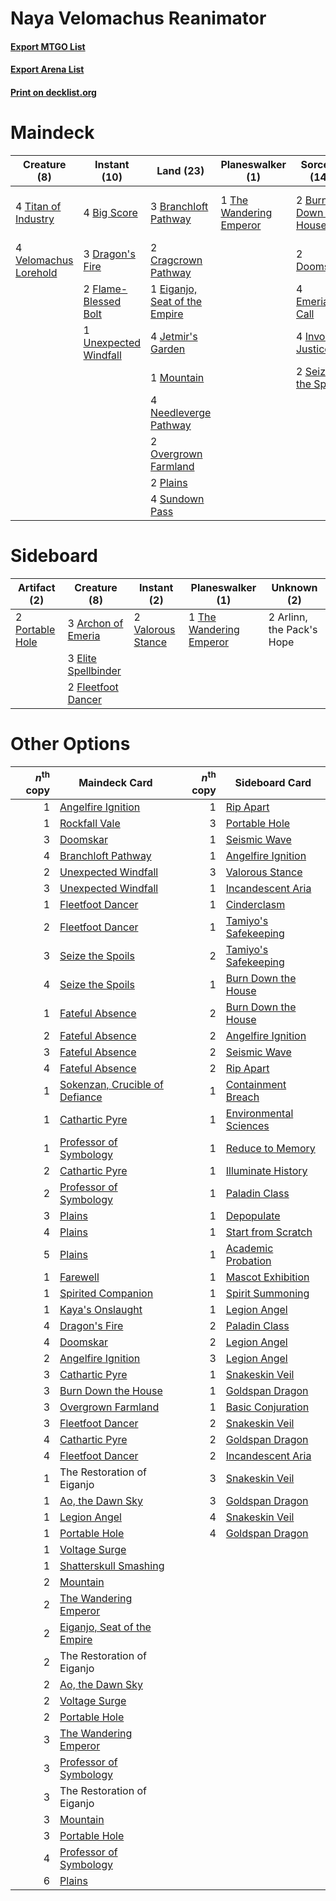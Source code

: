 # Naya Velomachus Reanimator

#### [Export MTGO List](../collection/Naya%20Velomachus%20Reanimator/Naya%20Velomachus%20Reanimator.txt)
#### [Export Arena List](../collection/Naya%20Velomachus%20Reanimator/Naya%20Velomachus%20Reanimator_arena.txt)
#### [Print on decklist.org](http://decklist.org/?deckmain=4%09Big%20Score%0A3%09Branchloft%20Pathway%0A2%09Burn%20Down%20the%20House%0A2%09Cragcrown%20Pathway%0A2%09Doomskar%0A3%09Dragon's%20Fire%0A1%09Eiganjo,%20Seat%20of%20the%20Empire%0A4%09Emeria's%20Call%0A4%09Fable%20of%20the%20Mirror-Breaker%0A2%09Flame-Blessed%20Bolt%0A4%09Invoke%20Justice%0A4%09Jetmir's%20Garden%0A1%09Mountain%0A4%09Needleverge%20Pathway%0A2%09Overgrown%20Farmland%0A2%09Plains%0A2%09Seize%20the%20Spoils%0A4%09Sundown%20Pass%0A1%09The%20Wandering%20Emperor%0A4%09Titan%20of%20Industry%0A1%09Unexpected%20Windfall%0A4%09Velomachus%20Lorehold&deckside=3%09Archon%20of%20Emeria%0A2%09Arlinn,%20the%20Pack's%20Hope%0A3%09Elite%20Spellbinder%0A2%09Fleetfoot%20Dancer%0A2%09Portable%20Hole%0A1%09The%20Wandering%20Emperor%0A2%09Valorous%20Stance)
# Maindeck

|                                          Creature (8)                                          |                                          Instant (10)                                          |                                               Land (23)                                                |                                         Planeswalker (1)                                         |                                          Sorcery (14)                                          |         Unknown (4)         |
|------------------------------------------------------------------------------------------------|------------------------------------------------------------------------------------------------|--------------------------------------------------------------------------------------------------------|--------------------------------------------------------------------------------------------------|------------------------------------------------------------------------------------------------|-----------------------------|
|4 [Titan of Industry](http://gatherer.wizards.com/Pages/Card/Details.aspx?multiverseid=555360)  |4 [Big Score](http://gatherer.wizards.com/Pages/Card/Details.aspx?multiverseid=555303)          |3 [Branchloft Pathway](http://gatherer.wizards.com/Pages/Card/Details.aspx?multiverseid=491909)         |1 [The Wandering Emperor](http://gatherer.wizards.com/Pages/Card/Details.aspx?multiverseid=548337)|2 [Burn Down the House](http://gatherer.wizards.com/Pages/Card/Details.aspx?multiverseid=534907)|4 Fable of the Mirror-Breaker|
|4 [Velomachus Lorehold](http://gatherer.wizards.com/Pages/Card/Details.aspx?multiverseid=513737)|3 [Dragon's Fire](http://gatherer.wizards.com/Pages/Card/Details.aspx?multiverseid=527426)      |2 [Cragcrown Pathway](http://gatherer.wizards.com/Pages/Card/Details.aspx?multiverseid=491915)          |                                                                                                  |2 [Doomskar](http://gatherer.wizards.com/Pages/Card/Details.aspx?multiverseid=503613)           |                             |
|                                                                                                |2 [Flame-Blessed Bolt](http://gatherer.wizards.com/Pages/Card/Details.aspx?multiverseid=541014) |1 [Eiganjo, Seat of the Empire](http://gatherer.wizards.com/Pages/Card/Details.aspx?multiverseid=548581)|                                                                                                  |4 [Emeria's Call](http://gatherer.wizards.com/Pages/Card/Details.aspx?multiverseid=491633)      |                             |
|                                                                                                |1 [Unexpected Windfall](http://gatherer.wizards.com/Pages/Card/Details.aspx?multiverseid=527451)|4 [Jetmir's Garden](http://gatherer.wizards.com/Pages/Card/Details.aspx?multiverseid=555451)            |                                                                                                  |4 [Invoke Justice](http://gatherer.wizards.com/Pages/Card/Details.aspx?multiverseid=548314)     |                             |
|                                                                                                |                                                                                                |1 [Mountain](http://gatherer.wizards.com/Pages/Card/Details.aspx?multiverseid=439859)                   |                                                                                                  |2 [Seize the Spoils](http://gatherer.wizards.com/Pages/Card/Details.aspx?multiverseid=503761)   |                             |
|                                                                                                |                                                                                                |4 [Needleverge Pathway](http://gatherer.wizards.com/Pages/Card/Details.aspx?multiverseid=491918)        |                                                                                                  |                                                                                                |                             |
|                                                                                                |                                                                                                |2 [Overgrown Farmland](http://gatherer.wizards.com/Pages/Card/Details.aspx?multiverseid=535064)         |                                                                                                  |                                                                                                |                             |
|                                                                                                |                                                                                                |2 [Plains](http://gatherer.wizards.com/Pages/Card/Details.aspx?multiverseid=439856)                     |                                                                                                  |                                                                                                |                             |
|                                                                                                |                                                                                                |4 [Sundown Pass](http://gatherer.wizards.com/Pages/Card/Details.aspx?multiverseid=541142)               |                                                                                                  |                                                                                                |                             |


# Sideboard

|                                       Artifact (2)                                       |                                         Creature (8)                                         |                                        Instant (2)                                         |                                         Planeswalker (1)                                         |       Unknown (2)       |
|------------------------------------------------------------------------------------------|----------------------------------------------------------------------------------------------|--------------------------------------------------------------------------------------------|--------------------------------------------------------------------------------------------------|-------------------------|
|2 [Portable Hole](http://gatherer.wizards.com/Pages/Card/Details.aspx?multiverseid=527320)|3 [Archon of Emeria](http://gatherer.wizards.com/Pages/Card/Details.aspx?multiverseid=495594) |2 [Valorous Stance](http://gatherer.wizards.com/Pages/Card/Details.aspx?multiverseid=391950)|1 [The Wandering Emperor](http://gatherer.wizards.com/Pages/Card/Details.aspx?multiverseid=548337)|2 Arlinn, the Pack's Hope|
|                                                                                          |3 [Elite Spellbinder](http://gatherer.wizards.com/Pages/Card/Details.aspx?multiverseid=513494)|                                                                                            |                                                                                                  |                         |
|                                                                                          |2 [Fleetfoot Dancer](http://gatherer.wizards.com/Pages/Card/Details.aspx?multiverseid=555389) |                                                                                            |                                                                                                  |                         |


# Other Options

|*n*<sup>th</sup> copy|                                              Maindeck Card                                              |*n*<sup>th</sup> copy|                                         Sideboard Card                                          |
|--------------------:|---------------------------------------------------------------------------------------------------------|--------------------:|-------------------------------------------------------------------------------------------------|
|                    1|[Angelfire Ignition](http://gatherer.wizards.com/Pages/Card/Details.aspx?multiverseid=535000)            |                    1|[Rip Apart](http://gatherer.wizards.com/Pages/Card/Details.aspx?multiverseid=513717)             |
|                    1|[Rockfall Vale](http://gatherer.wizards.com/Pages/Card/Details.aspx?multiverseid=535065)                 |                    3|[Portable Hole](http://gatherer.wizards.com/Pages/Card/Details.aspx?multiverseid=527320)         |
|                    3|[Doomskar](http://gatherer.wizards.com/Pages/Card/Details.aspx?multiverseid=503613)                      |                    1|[Seismic Wave](http://gatherer.wizards.com/Pages/Card/Details.aspx?multiverseid=548465)          |
|                    4|[Branchloft Pathway](http://gatherer.wizards.com/Pages/Card/Details.aspx?multiverseid=491909)            |                    1|[Angelfire Ignition](http://gatherer.wizards.com/Pages/Card/Details.aspx?multiverseid=535000)    |
|                    2|[Unexpected Windfall](http://gatherer.wizards.com/Pages/Card/Details.aspx?multiverseid=527451)           |                    3|[Valorous Stance](http://gatherer.wizards.com/Pages/Card/Details.aspx?multiverseid=391950)       |
|                    3|[Unexpected Windfall](http://gatherer.wizards.com/Pages/Card/Details.aspx?multiverseid=527451)           |                    1|[Incandescent Aria](http://gatherer.wizards.com/Pages/Card/Details.aspx?multiverseid=555393)     |
|                    1|[Fleetfoot Dancer](http://gatherer.wizards.com/Pages/Card/Details.aspx?multiverseid=555389)              |                    1|[Cinderclasm](http://gatherer.wizards.com/Pages/Card/Details.aspx?multiverseid=491776)           |
|                    2|[Fleetfoot Dancer](http://gatherer.wizards.com/Pages/Card/Details.aspx?multiverseid=555389)              |                    1|[Tamiyo's Safekeeping](http://gatherer.wizards.com/Pages/Card/Details.aspx?multiverseid=548521)  |
|                    3|[Seize the Spoils](http://gatherer.wizards.com/Pages/Card/Details.aspx?multiverseid=503761)              |                    2|[Tamiyo's Safekeeping](http://gatherer.wizards.com/Pages/Card/Details.aspx?multiverseid=548521)  |
|                    4|[Seize the Spoils](http://gatherer.wizards.com/Pages/Card/Details.aspx?multiverseid=503761)              |                    1|[Burn Down the House](http://gatherer.wizards.com/Pages/Card/Details.aspx?multiverseid=534907)   |
|                    1|[Fateful Absence](http://gatherer.wizards.com/Pages/Card/Details.aspx?multiverseid=534774)               |                    2|[Burn Down the House](http://gatherer.wizards.com/Pages/Card/Details.aspx?multiverseid=534907)   |
|                    2|[Fateful Absence](http://gatherer.wizards.com/Pages/Card/Details.aspx?multiverseid=534774)               |                    2|[Angelfire Ignition](http://gatherer.wizards.com/Pages/Card/Details.aspx?multiverseid=535000)    |
|                    3|[Fateful Absence](http://gatherer.wizards.com/Pages/Card/Details.aspx?multiverseid=534774)               |                    2|[Seismic Wave](http://gatherer.wizards.com/Pages/Card/Details.aspx?multiverseid=548465)          |
|                    4|[Fateful Absence](http://gatherer.wizards.com/Pages/Card/Details.aspx?multiverseid=534774)               |                    2|[Rip Apart](http://gatherer.wizards.com/Pages/Card/Details.aspx?multiverseid=513717)             |
|                    1|[Sokenzan, Crucible of Defiance](http://gatherer.wizards.com/Pages/Card/Details.aspx?multiverseid=548589)|                    1|[Containment Breach](http://gatherer.wizards.com/Pages/Card/Details.aspx?multiverseid=513602)    |
|                    1|[Cathartic Pyre](http://gatherer.wizards.com/Pages/Card/Details.aspx?multiverseid=534909)                |                    1|[Environmental Sciences](http://gatherer.wizards.com/Pages/Card/Details.aspx?multiverseid=513477)|
|                    1|[Professor of Symbology](http://gatherer.wizards.com/Pages/Card/Details.aspx?multiverseid=513501)        |                    1|[Reduce to Memory](http://gatherer.wizards.com/Pages/Card/Details.aspx?multiverseid=513502)      |
|                    2|[Cathartic Pyre](http://gatherer.wizards.com/Pages/Card/Details.aspx?multiverseid=534909)                |                    1|[Illuminate History](http://gatherer.wizards.com/Pages/Card/Details.aspx?multiverseid=513585)    |
|                    2|[Professor of Symbology](http://gatherer.wizards.com/Pages/Card/Details.aspx?multiverseid=513501)        |                    1|[Paladin Class](http://gatherer.wizards.com/Pages/Card/Details.aspx?multiverseid=527316)         |
|                    3|[Plains](http://gatherer.wizards.com/Pages/Card/Details.aspx?multiverseid=439856)                        |                    1|[Depopulate](http://gatherer.wizards.com/Pages/Card/Details.aspx?multiverseid=555211)            |
|                    4|[Plains](http://gatherer.wizards.com/Pages/Card/Details.aspx?multiverseid=439856)                        |                    1|[Start from Scratch](http://gatherer.wizards.com/Pages/Card/Details.aspx?multiverseid=513591)    |
|                    5|[Plains](http://gatherer.wizards.com/Pages/Card/Details.aspx?multiverseid=439856)                        |                    1|[Academic Probation](http://gatherer.wizards.com/Pages/Card/Details.aspx?multiverseid=513484)    |
|                    1|[Farewell](http://gatherer.wizards.com/Pages/Card/Details.aspx?multiverseid=548306)                      |                    1|[Mascot Exhibition](http://gatherer.wizards.com/Pages/Card/Details.aspx?multiverseid=513481)     |
|                    1|[Spirited Companion](http://gatherer.wizards.com/Pages/Card/Details.aspx?multiverseid=548333)            |                    1|[Spirit Summoning](http://gatherer.wizards.com/Pages/Card/Details.aspx?multiverseid=513728)      |
|                    1|[Kaya's Onslaught](http://gatherer.wizards.com/Pages/Card/Details.aspx?multiverseid=503623)              |                    1|[Legion Angel](http://gatherer.wizards.com/Pages/Card/Details.aspx?multiverseid=491646)          |
|                    4|[Dragon's Fire](http://gatherer.wizards.com/Pages/Card/Details.aspx?multiverseid=527426)                 |                    2|[Paladin Class](http://gatherer.wizards.com/Pages/Card/Details.aspx?multiverseid=527316)         |
|                    4|[Doomskar](http://gatherer.wizards.com/Pages/Card/Details.aspx?multiverseid=503613)                      |                    2|[Legion Angel](http://gatherer.wizards.com/Pages/Card/Details.aspx?multiverseid=491646)          |
|                    2|[Angelfire Ignition](http://gatherer.wizards.com/Pages/Card/Details.aspx?multiverseid=535000)            |                    3|[Legion Angel](http://gatherer.wizards.com/Pages/Card/Details.aspx?multiverseid=491646)          |
|                    3|[Cathartic Pyre](http://gatherer.wizards.com/Pages/Card/Details.aspx?multiverseid=534909)                |                    1|[Snakeskin Veil](http://gatherer.wizards.com/Pages/Card/Details.aspx?multiverseid=503810)        |
|                    3|[Burn Down the House](http://gatherer.wizards.com/Pages/Card/Details.aspx?multiverseid=534907)           |                    1|[Goldspan Dragon](http://gatherer.wizards.com/Pages/Card/Details.aspx?multiverseid=503751)       |
|                    3|[Overgrown Farmland](http://gatherer.wizards.com/Pages/Card/Details.aspx?multiverseid=535064)            |                    1|[Basic Conjuration](http://gatherer.wizards.com/Pages/Card/Details.aspx?multiverseid=513597)     |
|                    3|[Fleetfoot Dancer](http://gatherer.wizards.com/Pages/Card/Details.aspx?multiverseid=555389)              |                    2|[Snakeskin Veil](http://gatherer.wizards.com/Pages/Card/Details.aspx?multiverseid=503810)        |
|                    4|[Cathartic Pyre](http://gatherer.wizards.com/Pages/Card/Details.aspx?multiverseid=534909)                |                    2|[Goldspan Dragon](http://gatherer.wizards.com/Pages/Card/Details.aspx?multiverseid=503751)       |
|                    4|[Fleetfoot Dancer](http://gatherer.wizards.com/Pages/Card/Details.aspx?multiverseid=555389)              |                    2|[Incandescent Aria](http://gatherer.wizards.com/Pages/Card/Details.aspx?multiverseid=555393)     |
|                    1|The Restoration of Eiganjo                                                                               |                    3|[Snakeskin Veil](http://gatherer.wizards.com/Pages/Card/Details.aspx?multiverseid=503810)        |
|                    1|[Ao, the Dawn Sky](http://gatherer.wizards.com/Pages/Card/Details.aspx?multiverseid=548292)              |                    3|[Goldspan Dragon](http://gatherer.wizards.com/Pages/Card/Details.aspx?multiverseid=503751)       |
|                    1|[Legion Angel](http://gatherer.wizards.com/Pages/Card/Details.aspx?multiverseid=491646)                  |                    4|[Snakeskin Veil](http://gatherer.wizards.com/Pages/Card/Details.aspx?multiverseid=503810)        |
|                    1|[Portable Hole](http://gatherer.wizards.com/Pages/Card/Details.aspx?multiverseid=527320)                 |                    4|[Goldspan Dragon](http://gatherer.wizards.com/Pages/Card/Details.aspx?multiverseid=503751)       |
|                    1|[Voltage Surge](http://gatherer.wizards.com/Pages/Card/Details.aspx?multiverseid=548476)                 |                     |                                                                                                 |
|                    1|[Shatterskull Smashing](http://gatherer.wizards.com/Pages/Card/Details.aspx?multiverseid=491802)         |                     |                                                                                                 |
|                    2|[Mountain](http://gatherer.wizards.com/Pages/Card/Details.aspx?multiverseid=439859)                      |                     |                                                                                                 |
|                    2|[The Wandering Emperor](http://gatherer.wizards.com/Pages/Card/Details.aspx?multiverseid=548337)         |                     |                                                                                                 |
|                    2|[Eiganjo, Seat of the Empire](http://gatherer.wizards.com/Pages/Card/Details.aspx?multiverseid=548581)   |                     |                                                                                                 |
|                    2|The Restoration of Eiganjo                                                                               |                     |                                                                                                 |
|                    2|[Ao, the Dawn Sky](http://gatherer.wizards.com/Pages/Card/Details.aspx?multiverseid=548292)              |                     |                                                                                                 |
|                    2|[Voltage Surge](http://gatherer.wizards.com/Pages/Card/Details.aspx?multiverseid=548476)                 |                     |                                                                                                 |
|                    2|[Portable Hole](http://gatherer.wizards.com/Pages/Card/Details.aspx?multiverseid=527320)                 |                     |                                                                                                 |
|                    3|[The Wandering Emperor](http://gatherer.wizards.com/Pages/Card/Details.aspx?multiverseid=548337)         |                     |                                                                                                 |
|                    3|[Professor of Symbology](http://gatherer.wizards.com/Pages/Card/Details.aspx?multiverseid=513501)        |                     |                                                                                                 |
|                    3|The Restoration of Eiganjo                                                                               |                     |                                                                                                 |
|                    3|[Mountain](http://gatherer.wizards.com/Pages/Card/Details.aspx?multiverseid=439859)                      |                     |                                                                                                 |
|                    3|[Portable Hole](http://gatherer.wizards.com/Pages/Card/Details.aspx?multiverseid=527320)                 |                     |                                                                                                 |
|                    4|[Professor of Symbology](http://gatherer.wizards.com/Pages/Card/Details.aspx?multiverseid=513501)        |                     |                                                                                                 |
|                    6|[Plains](http://gatherer.wizards.com/Pages/Card/Details.aspx?multiverseid=439856)                        |                     |                                                                                                 |

